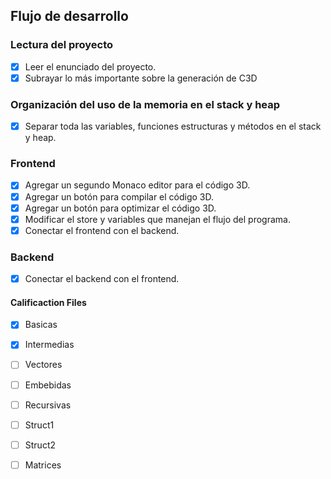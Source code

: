 ## Flujo de desarrollo

### Lectura del proyecto
- [x] Leer el enunciado del proyecto.
- [x] Subrayar lo más importante sobre la generación de C3D

### Organización del uso de la memoria en el stack y heap
- [x] Separar toda las variables, funciones estructuras y métodos en el stack y heap.

### Frontend
- [x] Agregar un segundo Monaco editor para el código 3D.
- [x] Agregar un botón para compilar el código 3D.
- [x] Agregar un botón para optimizar el código 3D.
- [x] Modificar el store y variables que manejan el flujo del programa.
- [x] Conectar el frontend con el backend.

### Backend
- [x] Conectar el backend con el frontend.


#### Calificaction Files
- [x] Basicas
- [x] Intermedias
- [ ] Vectores
- [ ] Embebidas
- [ ] Recursivas
- [ ] Struct1
- [ ] Struct2
- [ ] Matrices

